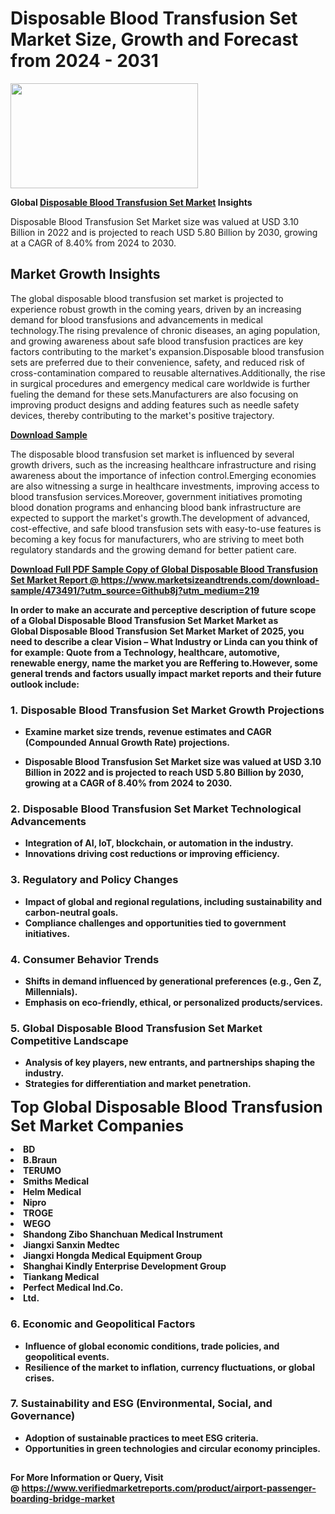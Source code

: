 <H1>Disposable Blood Transfusion Set Market Size, Growth and Forecast from 2024 - 2031</H1><img class="aligncenter size-medium wp-image-584254" src="https://thirdeyenews.in/wp-content/uploads/2024/09/Global-Market-Research-300x168.jpeg" alt="" width="300" height="168" /><p><strong>Global&nbsp;<a href="https://www.marketsizeandtrends.com/download-sample/473491/?utm_source=Github8j?utm_medium=219">Disposable Blood Transfusion Set Market</a> Insights</strong></p><p>Disposable Blood Transfusion Set Market size was valued at USD 3.10 Billion in 2022 and is projected to reach USD 5.80 Billion by 2030, growing at a CAGR of 8.40% from 2024 to 2030.</p><p><h2>Market Growth Insights</h2> <p>The global disposable blood transfusion set market is projected to experience robust growth in the coming years, driven by an increasing demand for blood transfusions and advancements in medical technology.The rising prevalence of chronic diseases, an aging population, and growing awareness about safe blood transfusion practices are key factors contributing to the market's expansion.Disposable blood transfusion sets are preferred due to their convenience, safety, and reduced risk of cross-contamination compared to reusable alternatives.Additionally, the rise in surgical procedures and emergency medical care worldwide is further fueling the demand for these sets.Manufacturers are also focusing on improving product designs and adding features such as needle safety devices, thereby contributing to the market's positive trajectory.</p> <p><strong><a href="#">Download Sample</a></strong></p> <p>The disposable blood transfusion set market is influenced by several growth drivers, such as the increasing healthcare infrastructure and rising awareness about the importance of infection control.Emerging economies are also witnessing a surge in healthcare investments, improving access to blood transfusion services.Moreover, government initiatives promoting blood donation programs and enhancing blood bank infrastructure are expected to support the market's growth.The development of advanced, cost-effective, and safe blood transfusion sets with easy-to-use features is becoming a key focus for manufacturers, who are striving to meet both regulatory standards and the growing demand for better patient care.</p> <p><strong><a href="#"></p><p><span class=""><strong>Download Full PDF Sample Copy of Global Disposable Blood Transfusion Set Market Report</strong> @ <a href="https://www.marketsizeandtrends.com/download-sample/473491/?utm_source=Github8j?utm_medium=219" target="_blank">https://www.marketsizeandtrends.com/download-sample/473491/?utm_source=Github8j?utm_medium=219</a></span></p><p>In order to make an accurate and perceptive description of future scope of a Global&nbsp;Disposable Blood Transfusion Set Market Market as Global&nbsp;Disposable Blood Transfusion Set Market Market of 2025, you need to describe a clear Vision &ndash; What Industry or Linda can you think of for example: Quote from a Technology, healthcare, automotive, renewable energy, name the market you are Reffering to.However, some general trends and factors usually impact market reports and their future outlook include:</p><h3>1.&nbsp;<strong>Disposable Blood Transfusion Set Market Growth Projections</strong></h3><ul><li>Examine market size trends, revenue estimates and CAGR (Compounded Annual Growth Rate) projections.</li><li><p>Disposable Blood Transfusion Set Market size was valued at USD 3.10 Billion in 2022 and is projected to reach USD 5.80 Billion by 2030, growing at a CAGR of 8.40% from 2024 to 2030.</p></li></ul><h3>2.&nbsp;<strong>Disposable Blood Transfusion Set Market Technological Advancements</strong></h3><ul><li>Integration of AI, IoT, blockchain, or automation in the industry.</li><li>Innovations driving cost reductions or improving efficiency.</li></ul><h3>3.&nbsp;<strong>Regulatory and Policy Changes</strong></h3><ul><li>Impact of global and regional regulations, including sustainability and carbon-neutral goals.</li><li>Compliance challenges and opportunities tied to government initiatives.</li></ul><h3>4.&nbsp;<strong>Consumer Behavior Trends</strong></h3><ul><li>Shifts in demand influenced by generational preferences (e.g., Gen Z, Millennials).</li><li>Emphasis on eco-friendly, ethical, or personalized products/services.</li></ul><h3>5.&nbsp;<strong>Global Disposable Blood Transfusion Set Market Competitive Landscape</strong></h3><ul><li>Analysis of key players, new entrants, and partnerships shaping the industry.</li><li>Strategies for differentiation and market penetration.</li></ul><p data-pm-slice="1 1 []"><span style="color: inherit; font-family: inherit; font-size: 25px;">Top Global Disposable Blood Transfusion Set Market Companies</span></p><div class="" data-test-id=""><p><li>BD</li><li> B.Braun</li><li> TERUMO</li><li> Smiths Medical</li><li> Helm Medical</li><li> Nipro</li><li> TROGE</li><li> WEGO</li><li> Shandong Zibo Shanchuan Medical Instrument</li><li> Jiangxi Sanxin Medtec</li><li> Jiangxi Hongda Medical Equipment Group</li><li> Shanghai Kindly Enterprise Development Group</li><li> Tiankang Medical</li><li> Perfect Medical Ind.Co.</li><li> Ltd.</li></p></div><h3>6.&nbsp;<strong>Economic and Geopolitical Factors</strong></h3><ul><li>Influence of global economic conditions, trade policies, and geopolitical events.</li><li>Resilience of the market to inflation, currency fluctuations, or global crises.</li></ul><h3>7.&nbsp;<strong>Sustainability and ESG (Environmental, Social, and Governance)</strong></h3><ul><li>Adoption of sustainable practices to meet ESG criteria.</li><li>Opportunities in green technologies and circular economy principles.</li></ul><h2><strong style="font-size: 14px;">For More Information or Query, Visit @&nbsp;</strong><a style="background-color: #ffffff; font-size: 14px;" href="https://www.marketsizeandtrends.com/report/disposable-blood-transfusion-set-market/" target="_blank">https://www.verifiedmarketreports.com/product/airport-passenger-boarding-bridge-market</a></h2>
